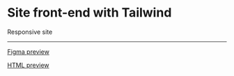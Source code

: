 # Site front-end with Tailwind

Responsive site

---

[Figma preview](https://www.figma.com/proto/bVXrNIs7eukuqoqsocTNO4/hollingsworthlaw_v1?type=design&node-id=7-379&viewport=427%2C6400%2C1.28&t=onihM1qoAy7Kptqb-0&scaling=min-zoom&starting-point-node-id=7%3A380&show-proto-sidebar=1)

[HTML preview](https://aatanasow.com/samples/tailwind/hollingsworth/)
